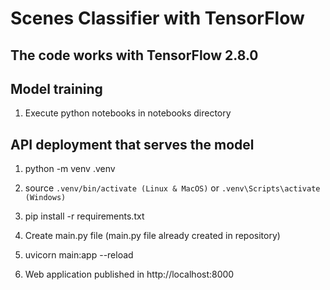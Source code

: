 # Scenes Classifier with TensorFlow

## The code works with TensorFlow 2.8.0

## Model training

1. Execute python notebooks in notebooks directory 

## API deployment that serves the model

1. python -m venv .venv

2. source `.venv/bin/activate (Linux & MacOS)` or `.venv\Scripts\activate (Windows)`

3. pip install -r requirements.txt

4. Create main.py file (main.py file already created in repository)

5. uvicorn main:app --reload

6. Web application published in http://localhost:8000
